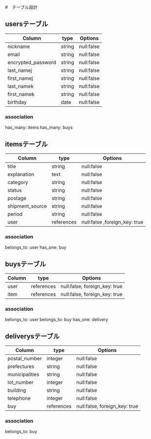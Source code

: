 #　テーブル設計

## usersテーブル

| Column           | type   | Options   |
|------------------|--------|-----------|
|nickname          |string  |null:false |
|email             |string  |null:false |
|encrypted_password|string  |null:false |
|last_namej        |string  |null:false |
|first_namej       |string  |null:false |
|last_namek        |string  |null:false |
|first_namek       |string  |null:false |
|birthday          |date    |null:false |

### association

has_many: items
has_many: buys

## itemsテーブル

| Column           | type       | Options                         |
|------------------|------------|---------------------------------|
|title             |string      |null:false                       |
|explanation       |text        |null:false                       |
|category          |string      |null:false                       |
|status            |string      |null:false                       |
|postage           |string      |null:false                       |
|shipment_source   |string      |null:false                       |
|period            |string      |null:false                       |
|user              |references  |null:false ,foreign_key: true    |

### association

belongs_to: user
has_one: buy

## buysテーブル

| Column           | type       | Options                      |
|------------------|------------|------------------------------|
|user              |references  |null:false, foreign_key: true |
|item              |references  |null:false, foreign_key: true |

### association

belongs_to: user
belongs_to: buy
has_one: delivery

## deliverysテーブル

| Column           | type       | Options                      |
|------------------|------------|------------------------------|
|postal_number     |integer     |null:false                    |
|prefectures       |string      |null:false                    |
|municipalities    |string      |null:false                    |
|lot_number        |integer     |null:false                    |
|building          |string      |null:false                    |
|telephone         |integer     |null:false                    |
|buy               |references  |null:false, foreign_key: true |


### association

belongs_to: buy